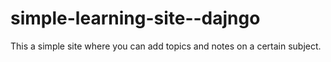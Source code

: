 # simple-learning-site--dajngo
This a simple site where you can add topics and notes on a certain subject.
